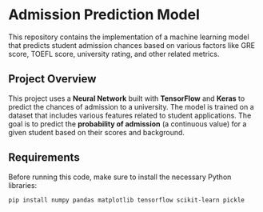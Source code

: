 # Admission Prediction Model

This repository contains the implementation of a machine learning model that predicts student admission chances based on various factors like GRE score, TOEFL score, university rating, and other related metrics.

## Project Overview

This project uses a **Neural Network** built with **TensorFlow** and **Keras** to predict the chances of admission to a university. The model is trained on a dataset that includes various features related to student applications. The goal is to predict the **probability of admission** (a continuous value) for a given student based on their scores and background.

## Requirements

Before running this code, make sure to install the necessary Python libraries:

```bash
pip install numpy pandas matplotlib tensorflow scikit-learn pickle

